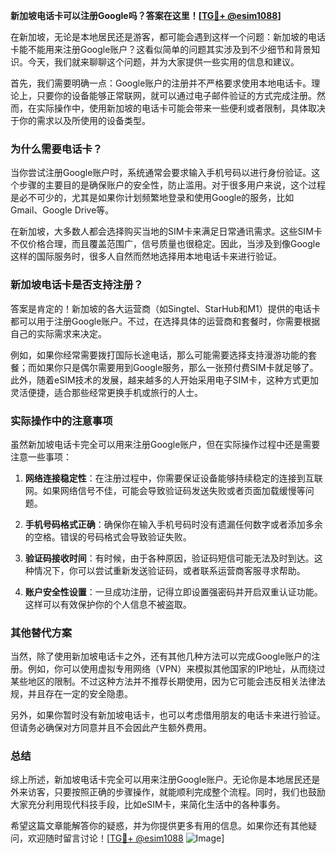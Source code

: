 **新加坡电话卡可以注册Google吗？答案在这里！[[TG💪+ @esim1088](https://t.me/s/esim1088)]**

在新加坡，无论是本地居民还是游客，都可能会遇到这样一个问题：新加坡的电话卡能不能用来注册Google账户？这看似简单的问题其实涉及到不少细节和背景知识。今天，我们就来聊聊这个问题，并为大家提供一些实用的信息和建议。

首先，我们需要明确一点：Google账户的注册并不严格要求使用本地电话卡。理论上，只要你的设备能够正常联网，就可以通过电子邮件验证的方式完成注册。然而，在实际操作中，使用新加坡的电话卡可能会带来一些便利或者限制，具体取决于你的需求以及所使用的设备类型。

### 为什么需要电话卡？

当你尝试注册Google账户时，系统通常会要求输入手机号码以进行身份验证。这个步骤的主要目的是确保账户的安全性，防止滥用。对于很多用户来说，这个过程是必不可少的，尤其是如果你计划频繁地登录和使用Google的服务，比如Gmail、Google Drive等。

在新加坡，大多数人都会选择购买当地的SIM卡来满足日常通讯需求。这些SIM卡不仅价格合理，而且覆盖范围广，信号质量也很稳定。因此，当涉及到像Google这样的国际服务时，很多人自然而然地选择用本地电话卡来进行验证。

### 新加坡电话卡是否支持注册？

答案是肯定的！新加坡的各大运营商（如Singtel、StarHub和M1）提供的电话卡都可以用于注册Google账户。不过，在选择具体的运营商和套餐时，你需要根据自己的实际需求来决定。

例如，如果你经常需要拨打国际长途电话，那么可能需要选择支持漫游功能的套餐；而如果你只是偶尔需要用到Google服务，那么一张预付费SIM卡就足够了。此外，随着eSIM技术的发展，越来越多的人开始采用电子SIM卡，这种方式更加灵活便捷，适合那些经常更换手机或旅行的人士。

### 实际操作中的注意事项

虽然新加坡电话卡完全可以用来注册Google账户，但在实际操作过程中还是需要注意一些事项：

1. **网络连接稳定性**：在注册过程中，你需要保证设备能够持续稳定的连接到互联网。如果网络信号不佳，可能会导致验证码发送失败或者页面加载缓慢等问题。
   
2. **手机号码格式正确**：确保你在输入手机号码时没有遗漏任何数字或者添加多余的空格。错误的号码格式会导致验证失败。

3. **验证码接收时间**：有时候，由于各种原因，验证码短信可能无法及时到达。这种情况下，你可以尝试重新发送验证码，或者联系运营商客服寻求帮助。

4. **账户安全性设置**：一旦成功注册，记得立即设置强密码并开启双重认证功能。这样可以有效保护你的个人信息不被盗取。

### 其他替代方案

当然，除了使用新加坡电话卡之外，还有其他几种方法可以完成Google账户的注册。例如，你可以使用虚拟专用网络（VPN）来模拟其他国家的IP地址，从而绕过某些地区的限制。不过这种方法并不推荐长期使用，因为它可能会违反相关法律法规，并且存在一定的安全隐患。

另外，如果你暂时没有新加坡电话卡，也可以考虑借用朋友的电话卡来进行验证。但请务必确保对方同意并且不会因此产生额外费用。

### 总结

综上所述，新加坡电话卡完全可以用来注册Google账户。无论你是本地居民还是外来访客，只要按照正确的步骤操作，就能顺利完成整个流程。同时，我们也鼓励大家充分利用现代科技手段，比如eSIM卡，来简化生活中的各种事务。

希望这篇文章能解答你的疑惑，并为你提供更多有用的信息。如果你还有其他疑问，欢迎随时留言讨论！[[TG💪+ @esim1088](https://t.me/s/esim1088) ![Image](https://i.postimg.cc/4NQfJmqS/Snipaste-2025-05-13-00-14-12.png)]